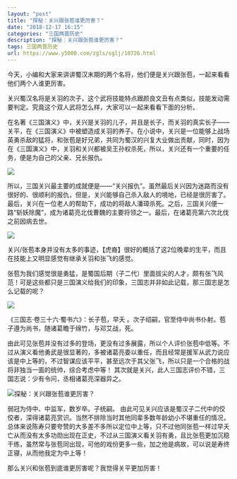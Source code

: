 ```yaml
---
layout: "post"
title: "探秘：关兴跟张苞谁更厉害？"
date: "2018-12-17 16:15"
categories: "三国两晋历史"
description: "探秘：关兴跟张苞谁更厉害？"
tags: 三国两晋历史
url: https://www.y5000.com/zgls/sglj/10726.html
---
```






今天，小编和大家来讲讲蜀汉末期的两个名将，他们便是关兴跟张苞，一起来看看他们两个人谁更厉害。

关兴蜀汉名将是关羽的次子，这个武将技能特点跟颜良文丑有点类似，技能发动需要判定。究竟这个双人武将怎么样，大家可以一起来看看下面的分析。

在名著《三国演义》中，关兴是关羽的儿子，并且是长子，而关羽的真实长子——关平，在《三国演义》中被塑造成关羽的养子。在小说中，关兴是一位能够上战场英勇杀敌的猛将，和张苞是好兄弟，共同为蜀汉的兴复大业做出贡献，同时，因为在《三国演义》中，关羽和关兴都被吴王孙权杀死，所以，关兴还有一个重要的任务，便是为自己的父亲、兄长报仇。

![](https://img.y5000.com/uploads/allimg/170114/14534AZ6-0.jpg)

所以，三国关兴最主要的成就便是——“关兴报仇”。虽然最后关兴因为迷路而没有很好的、很顺利的报仇，但是，关兴能够自己杀入敌人的境地，已经是很厉害了。最后，关兴在一位老人的帮助下，成功的将敌人潘璋杀死。之后，三国关兴便一路“斩妖除魔”，成为诸葛亮北伐曹魏的主要将领之一。最后，在诸葛亮第六次北伐之前因病去世。

![](https://img.y5000.com/uploads/allimg/170114/1453463492-1.jpg)

关兴/张苞本身并没有太多的事迹，【虎裔】很好的概括了这2位晚辈的生平，而且在技能上又明显感觉有继承关羽和张飞的感觉。

张苞为我们感觉很是勇猛，是蜀国后期（子二代）里面拔尖的人才，颇有张飞风范！可是这些都只是三国演义给我们的印象，三国志并非如此记载，那三国志是怎么记载的呢？

![](https://img.y5000.com/uploads/allimg/170114/1453463615-2.jpg)

《三国志·卷三十六·蜀书六》：长子苞，早夭 。次子绍嗣，官至侍中尚书仆射。苞子遵为尚书，随诸葛瞻于绵竹，与邓艾战，死。

由此可见张苞并没有过多的登场，更没有过多展露，所以个人评价张苞中低等。不过从演义看他勇武是很显著的，多被诸葛亮委以重任，而且经常是援军从武力说应该是中上等的，不过智谋应该平平，甚至远次于其父张飞，所以只是一个合格的战将非独当一面的统帅，综合考虑中等！
其次就是关兴，此人三国志评价不错，三国志说：少有令问，丞相诸葛亮深器异之。

![探秘：关兴跟张苞谁更厉害？](/uploads/allimg/170114/6-1F114144P2211.JPG)

弱冠为侍中、中监军，数岁卒。子统嗣。
由此可见关兴应该是蜀汉子二代中的佼佼者，深得诸葛亮赏识。当然不排除当时其他同辈多数年龄幼小不堪重任的情况，总体来说陈寿只要夸赞的大多差不多所以定位中上等，只不过他同张苞一样过早夭亡从而没有太多功勋出现在正史，不过从三国演义看关羽有勇，且比张苞更加沉稳干练，虽然常与张苞同出现，可他的戏份更多一些，加之他是病故，可以说是寿终正寝，从而他我定为中上等！

那么关兴和张苞到底谁更厉害呢？我觉得关平更加厉害！
